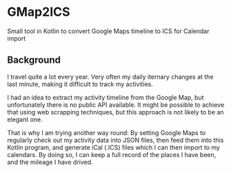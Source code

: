 # GMap2ICS
Small tool in Kotlin to convert Google Maps timeline to ICS for Calendar import

## Background
I travel quite a lot every year. Very often my daily iternary changes at the last minute, making it difficult to track my activities.

I had an idea to extract my activity timeline from the Google Map, but unfortunately there is no public API available. It might be possible to achieve that using web scrapping techniques, but this approach is not likely to be an elegant one.

That is why I am trying another way round: By setting Google Maps to regularly check out my activity data into JSON files, then feed them into this Kotlin program, and generate iCal (.ICS) files which I can then import to my calendars. By doing so, I can keep a full record of the places I have been, and the mileage I have drived.

